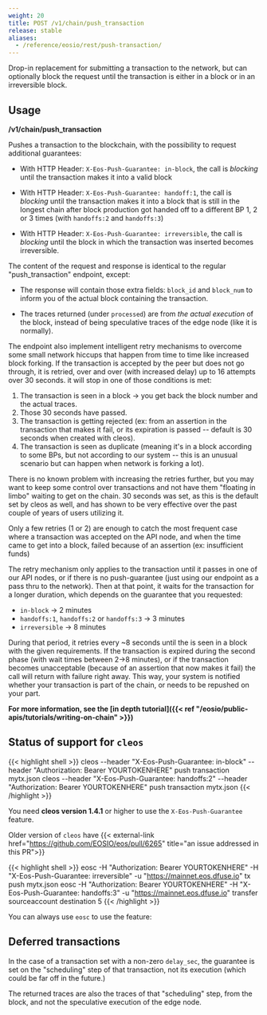 ```yaml
---
weight: 20
title: POST /v1/chain/push_transaction
release: stable
aliases:
  - /reference/eosio/rest/push-transaction/
---
```


Drop-in replacement for submitting a transaction to the network, but can optionally block the request until the transaction is either in a block or in an irreversible block.

## Usage

**/v1/chain/push_transaction**

Pushes a transaction to the blockchain, with the possibility to request
additional guarantees:

  * With HTTP Header: `X-Eos-Push-Guarantee: in-block`, the call is *blocking* until the transaction makes it into a valid block

  * With HTTP Header: `X-Eos-Push-Guarantee: handoff:1`, the call is *blocking* until the transaction makes it into a block that is still in the longest chain after block production got handed off to a different BP 1, 2 or 3 times (with `handoffs:2` and `handoffs:3`)

  * With HTTP Header: `X-Eos-Push-Guarantee: irreversible`, the call is *blocking* until the block in which the transaction was inserted becomes irreversible.

The content of the request and response is identical to the regular
"push_transaction" endpoint, except:

  * The response will contain those extra fields: `block_id` and
    `block_num` to inform you of the actual block containing the
    transaction.

  * The traces returned (under `processed`) are from *the actual
    execution* of the block, instead of being speculative traces of
    the edge node (like it is normally).

The endpoint also implement intelligent retry mechanisms to overcome some small network hiccups that happen from time to time like increased block forking. If the transaction is accepted by the peer but does not go through, it is retried, over and over (with increased delay) up to 16 attempts over 30 seconds.
it will stop in one of those conditions is met:

 1. The transaction is seen in a block -> you get back the block number and the actual traces.
 1. Those 30 seconds have passed.
 1. The transaction is getting rejected (ex: from an assertion in the transaction that makes it fail, or its expiration is passed -- default is 30 seconds when created with cleos).
 1. The transaction is seen as duplicate (meaning it's in a block according to some BPs, but not according to our system -- this is an unusual scenario but can happen when network is forking a lot).

There is no known problem with increasing the retries further, but you may want to keep some control over transactions and not have them "floating in limbo" waiting to get on the chain. 30 seconds was set, as this is the default set by cleos as well, and has shown to be very effective over the past couple of years of users utilizing it.

Only a few retries (1 or 2) are enough to catch the most frequent case where a transaction was accepted on the API node, and when the time came to get into a block, failed because of an assertion (ex: insufficient funds)

The retry mechanism only applies to the transaction until it passes in one of our API nodes, or if there is no push-guarantee (just using our endpoint as a pass thru to the network).
Then at that point, it waits for the transaction for a longer duration, which depends on the guarantee that you requested:

 * `in-block` -> 2 minutes
 * `handoffs:1`, `handoffs:2` or `handoffs:3` -> 3 minutes
 * `irreversible` -> 8 minutes

During that period, it retries every ~8 seconds until the is seen in a block with the given requirements. If the transaction is expired during the second phase (with wait times between 2->8 minutes), or if the transaction becomes unacceptable (because of an assertion that now makes it fail) the call will return with failure right away. This way, your system is notified whether your transaction is part of the chain, or needs to be repushed on your part.

**For more information, see the [in depth tutorial]({{< ref "/eosio/public-apis/tutorials/writing-on-chain" >}})**

## Status of support for `cleos`

{{< highlight shell >}}
cleos --header "X-Eos-Push-Guarantee: in-block" --header "Authorization: Bearer YOURTOKENHERE" push transaction mytx.json
cleos --header "X-Eos-Push-Guarantee: handoffs:2" --header "Authorization: Bearer YOURTOKENHERE" push transaction mytx.json
{{< /highlight >}}

You need **cleos version 1.4.1** or higher to use the `X-Eos-Push-Guarantee` feature.

Older version of `cleos` have
{{< external-link href="https://github.com/EOSIO/eos/pull/6265" title="an issue addressed in this PR">}}

{{< highlight shell >}}
eosc -H "Authorization: Bearer YOURTOKENHERE" -H "X-Eos-Push-Guarantee: irreversible" -u "https://mainnet.eos.dfuse.io" tx push mytx.json
eosc -H "Authorization: Bearer YOURTOKENHERE" -H "X-Eos-Push-Guarantee: handoffs:3" -u "https://mainnet.eos.dfuse.io" transfer sourceaccount destination 5
{{< /highlight >}}

You can always use `eosc` to use the feature:


## Deferred transactions

In the case of a transaction set with a non-zero `delay_sec`, the guarantee
is set on the "scheduling" step of that transaction, not its execution
(which could be far off in the future.)

The returned traces are also the traces of that "scheduling" step,
from the block, and not the speculative execution of the edge node.
